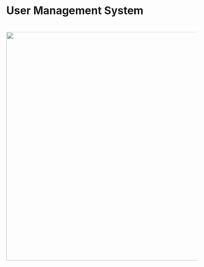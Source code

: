 # User Management System

# <img src="https://github.com/sv-dubov/Srint/blob/main/assets/images/spr_screen.jpg" width="600" >